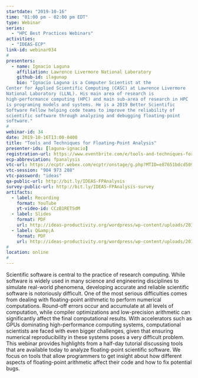 ```yaml
---
startdate: "2019-10-16"
time: "01:00 pm - 02:00 pm EDT"
type: Webinar
series:
  - "HPC Best Practices Webinars"
activities:
  - "IDEAS-ECP"
link-id: webinar034
#
presenters:
  - name: Ignacio Laguna
    affiliation: Lawrence Livermore National Laboratory
    github-id: ilagunap
    bio: "Ignacio Laguna is a Computer Scientist at the
Center for Applied Scientific Computing (CASC) at Lawrence Livermore
National Laboratory (LLNL). His main area of research is
high-performance computing (HPC) and main sub-area of research in HPC
is programing models and systems. He is a 2019 Better Scientific
Software Fellow helping code teams to improve the reliability of
scientific software through analyzing and debugging floating-point
software."
#
webinar-id: 34
date: 2019-10-16T13:00-0400
title: "Tools and Techniques for Floating-Point Analysis"
presenter-ids: [laguna-ignacio]
registration-url: https://www.eventbrite.com/e/tools-and-techniques-for-floating-point-analysis-tickets-72265194141
ecp-abbreviation: fpanalysis
vtc-url: https://ecptr.webex.com/ecptr/onstage/g.php?MTID=e87651bdcd5093ee5f60d5200994777e6
vtc-session: "904 973 288"
vtc-password: "ideas"
qa-public-url: http://bit.ly/IDEAS-FPAnalysis
survey-public-url: http://bit.ly/IDEAS-FPAnalysis-survey
artifacts:
  - label: Recording
    format: YouTube
    yt-video-id: CCzB1RETSdM
  - label: Slides
    format: PDF
    url: http://ideas-productivity.org/wordpress/wp-content/uploads/2019/10/webinar034-FPAnalysis.pdf
  - label: Q&amp;A
    format: PDF
    url: http://ideas-productivity.org/wordpress/wp-content/uploads/2019/10/webinar034-FPAnalysis-qa.pdf
#
location: online
#
---
```

Scientific software is central to the practice of research
computing. While software is widely used in many science and
engineering disciplines to simulate real-world phenomena, developing
accurate and reliable scientific software is notoriously
difficult. One of the most serious difficulties comes from dealing
with floating-point arithmetic to perform numerical
computations. Round-off errors occur and accumulate at all levels of
computation, while compiler optimizations and low-precision arithmetic
can significantly affect the final computational results. With
accelerators such as GPUs dominating high-performance computing
systems, computational scientists are faced with even bigger
challenges, given that ensuring numerical reproducibility in these
systems poses a very difficult problem. This webinar provides
highlights from a half-day tutorial discussing tools that are
available today to analyze floating-point scientific software. We
focus on tools that allow programmers to get insight about how
different aspects of floating-point arithmetic affect their code and
how to fix potential bugs.
